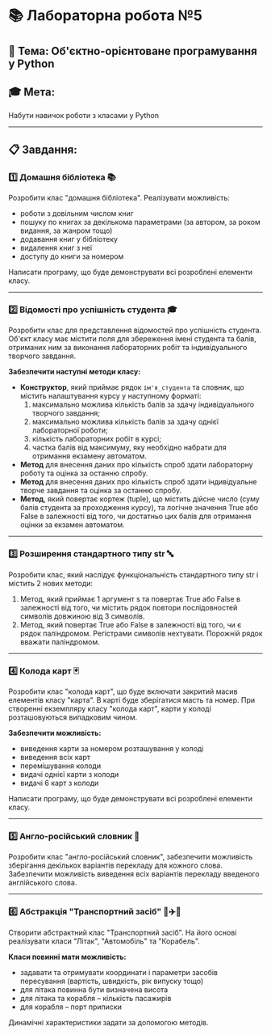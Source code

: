 # 📚 Лабораторна робота №5

## 🎯 Тема: Об'єктно-орієнтоване програмування у Python

## 🎓 Мета: 
Набути навичок роботи з класами у Python

---

## 📋 Завдання:

### 1️⃣ Домашня бібліотека 📚
Розробити клас "домашня бібліотека". Реалізувати можливість:
- роботи з довільним числом книг
- пошуку по книгах за декількома параметрами (за автором, за роком видання, за жанром тощо)
- додавання книг у бібліотеку
- видалення книг з неї
- доступу до книги за номером

Написати програму, що буде демонструвати всі розроблені елементи класу.

---

### 2️⃣ Відомості про успішність студента 🎓
Розробити клас для представлення відомостей про успішність студента. Об'єкт класу має містити поля для збереження імені студента та балів, отриманих ним за виконання лабораторних робіт та індивідуального творчого завдання.

**Забезпечити наступні методи класу:**
- **Конструктор**, який приймає рядок `ім'я_студента` та словник, що містить налаштування курсу у наступному форматі:
    1. максимально можлива кількість балів за здачу індивідуального творчого завдання;
    2. максимально можлива кількість балів за здачу однієї лабораторної роботи;
    3. кількість лабораторних робіт в курсі;
    4. частка балів від максимуму, яку необхідно набрати для отримання екзамену автоматом.
- **Метод** для внесення даних про кількість спроб здати лабораторну роботу та оцінка за останню спробу.
- **Метод** для внесення даних про кількість спроб здати індивідуальне творче завдання та оцінка за останню спробу.
- **Метод**, який повертає кортеж (tuple), що містить дійсне число (суму балів студента за проходження курсу), та логічне значення True або False в залежності від того, чи достатньо цих балів для отримання оцінки за екзамен автоматом.

---

### 3️⃣ Розширення стандартного типу str 🔤
Розробити клас, який наслідує функціональність стандартного типу str і містить 2 нових методи:
1. Метод, який приймає 1 аргумент s та повертає True або False в залежності від того, чи містить рядок повтори послідовностей символів довжиною від 3 символів.
2. Метод, який повертає True або False в залежності від того, чи є рядок паліндромом. Регістрами символів нехтувати. Порожній рядок вважати паліндромом.

---

### 4️⃣ Колода карт 🃏
Розробити клас "колода карт", що буде включати закритий масив елементів класу "карта". В карті буде зберігатися масть та номер. При створенні екземпляру класу "колода карт", карти у колоді розташовуються випадковим чином.

**Забезпечити можливість:**
- виведення карти за номером розташування у колоді
- виведення всіх карт
- перемішування колоди
- видачі однієї карти з колоди
- видачі 6 карт з колоди

Написати програму, що буде демонструвати всі розроблені елементи класу.

---

### 5️⃣ Англо-російський словник 📕
Розробити клас "англо-російський словник", забезпечити можливість зберігання декількох варіантів перекладу для кожного слова. Забезпечити можливість виведення всіх варіантів перекладу введеного англійського слова.

---

### 6️⃣ Абстракція "Транспортний засіб" 🚗✈️🚢
Створити абстрактний клас "Транспортний засіб". На його основі реалізувати класи "Літак", "Автомобіль" та "Корабель". 

**Класи повинні мати можливість:**
- задавати та отримувати координати і параметри засобів пересування (вартість, швидкість, рік випуску тощо)
- для літака повинна бути визначена висота
- для літака та корабля – кількість пасажирів
- для корабля – порт приписки

Динамічні характеристики задати за допомогою методів.
